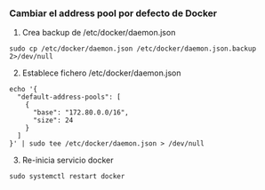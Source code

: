 ### Cambiar el address pool por defecto de Docker

1. Crea backup de /etc/docker/daemon.json
```
sudo cp /etc/docker/daemon.json /etc/docker/daemon.json.backup 2>/dev/null
```
2. Establece fichero /etc/docker/daemon.json
```
echo '{
  "default-address-pools": [
    {
      "base": "172.80.0.0/16",
      "size": 24
    }
  ]
}' | sudo tee /etc/docker/daemon.json > /dev/null
```
3. Re-inicia servicio docker
```
sudo systemctl restart docker
```
